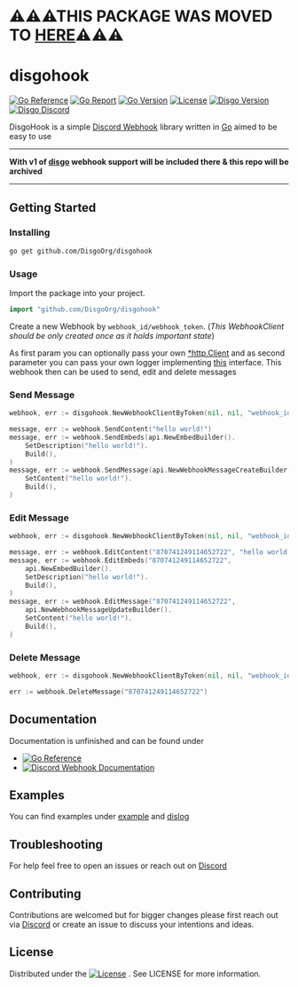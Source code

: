 # ⚠⚠⚠THIS PACKAGE WAS MOVED TO [HERE](https://github.com/DisgoOrg/disgo/tree/development/webhook)⚠⚠⚠


# disgohook

[![Go Reference](https://pkg.go.dev/badge/github.com/DisgoOrg/disgohook.svg)](https://pkg.go.dev/github.com/DisgoOrg/disgohook)
[![Go Report](https://goreportcard.com/badge/github.com/DisgoOrg/disgohook)](https://goreportcard.com/report/github.com/DisgoOrg/disgohook)
[![Go Version](https://img.shields.io/github/go-mod/go-version/DisgoOrg/disgohook)](https://golang.org/doc/devel/release.html)
[![License](https://img.shields.io/badge/License-Apache%202.0-blue.svg)](https://github.com/DisgoOrg/disgohook/blob/master/LICENSE)
[![Disgo Version](https://img.shields.io/github/v/release/DisgoOrg/disgohook)](https://github.com/DisgoOrg/disgohook/releases/latest)
[![Disgo Discord](https://img.shields.io/badge/Disgo%20Discord-blue.svg)](https://discord.gg/wVDMGe3EmB)

DisgoHook is a simple [Discord Webhook](https://discord.com/developers/docs/resources/webhook) library written
in [Go](https://golang.org/) aimed to be easy to use

---

**With v1 of [disgo](https://github.com/DisgoOrg/disgo) webhook support will be included there & this repo will be archived**

---

## Getting Started

### Installing

```sh
go get github.com/DisgoOrg/disgohook
```

### Usage

Import the package into your project.

```go
import "github.com/DisgoOrg/disgohook"
```

Create a new Webhook by `webhook_id/webhook_token`. (*This WebhookClient should be only created once as it holds important state*)

As first param you can optionally pass your own [*http.Client](https://pkg.go.dev/net/http#Client) and as second parameter you can pass your own logger implementing [this](https://github.com/DisgoOrg/log/blob/master/logger.go) interface.
This webhook then can be used to send, edit and delete messages

### Send Message
```go
webhook, err := disgohook.NewWebhookClientByToken(nil, nil, "webhook_id/webhook_token")

message, err := webhook.SendContent("hello world!")
message, err := webhook.SendEmbeds(api.NewEmbedBuilder().
	SetDescription("hello world!").
	Build(),
)
message, err := webhook.SendMessage(api.NewWebhookMessageCreateBuilder().
	SetContent("hello world!").
	Build(),
)
```

### Edit Message
```go
webhook, err := disgohook.NewWebhookClientByToken(nil, nil, "webhook_id/webhook_token")

message, err := webhook.EditContent("870741249114652722", "hello world!")
message, err := webhook.EditEmbeds("870741249114652722", 
	api.NewEmbedBuilder().
	SetDescription("hello world!").
	Build(),
)
message, err := webhook.EditMessage("870741249114652722", 
	api.NewWebhookMessageUpdateBuilder().
	SetContent("hello world!").
	Build(), 
)
```

### Delete Message
```go
webhook, err := disgohook.NewWebhookClientByToken(nil, nil, "webhook_id/webhook_token")

err := webhook.DeleteMessage("870741249114652722")
```

## Documentation

Documentation is unfinished and can be found under

* [![Go Reference](https://pkg.go.dev/badge/github.com/DisgoOrg/disgohook.svg)](https://pkg.go.dev/github.com/DisgoOrg/disgohook)
* [![Discord Webhook Documentation](https://img.shields.io/badge/Discord%20Webhook%20Documentation-blue.svg)](https://discord.com/developers/docs/resources/webhook)

## Examples

You can find examples under [example](https://github.com/DisgoOrg/disgohook/tree/master/example)
and [dislog](https://github.com/DisgoOrg/dislog)

## Troubleshooting

For help feel free to open an issues or reach out on [Discord](https://discord.gg/wVDMGe3EmB)

## Contributing

Contributions are welcomed but for bigger changes please first reach out via [Discord](https://discord.gg/wVDMGe3EmB) or
create an issue to discuss your intentions and ideas.

## License

Distributed under
the [![License](https://img.shields.io/badge/License-Apache%202.0-blue.svg)](https://github.com/DisgoOrg/disgohook/blob/master/LICENSE)
. See LICENSE for more information.
